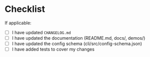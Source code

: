 <!--
There's no need to add anything here, but feel free to add a personal message.
Please describe the changes in this PR in the commit message(s) instead, with
each commit representing one logical change. Address code review comments by
rewriting the commits rather than adding commits on top. Use force-push when
pushing the updated commits (`jj git push` does that automatically when you
rewrite commits). Merge the PR at will once it's been approved. See
https://github.com/martinvonz/jj/blob/main/docs/contributing.md for details.
Note that you need to sign Google's CLA to contribute.
-->

# Checklist

If applicable:
- [ ] I have updated `CHANGELOG.md`
- [ ] I have updated the documentation (README.md, docs/, demos/)
- [ ] I have updated the config schema (cli/src/config-schema.json)
- [ ] I have added tests to cover my changes

